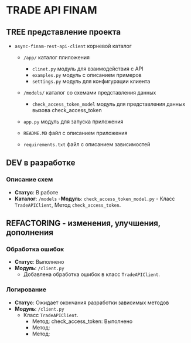 # TRADE API FINAM

## TREE представление проекта
- `async-finam-rest-api-client` корневой каталог
    - `/app/` каталог плиложения
        - `clinet.py` модуль для взаимодействия с API
        - `examples.py` модуль с описанием примеров
        - `settings.py` модуль для конфигурации клиента

    - `/models/` каталог со схемами представления данных
        - `check_access_token_model` модуль для представления данных вызова check_access_token
    
    - `app.py` модуль для запуска приложения
    - `README.MD` файл с описанием приложения
    - `requirements.txt` файл с описанием зависимостей


## DEV в разработке

### Описание схем
- **Статус**: В работе
- **Каталог**: `/models`
    -**Модуль**: `check_access_token_model.py`
        - Класс `TradeAPIClient`, Метод `check_access_token`.

## REFACTORING - изменения, улучшения, дополнения

### Обработка ошибок
- **Статус**: Выполнено
- **Модуль**: `/client.py`
    - Добавлена обработка ошибок в класс `TradeAPIClient`.

### Логирование
- **Статус**: Ожидает окончания разработки зависимых методов
- **Модуль**: `/client.py`
    - Класс `TradeAPIClient`.
        - Метод: check_access_token: Выполнено
        - Метод:
        - Метод:
